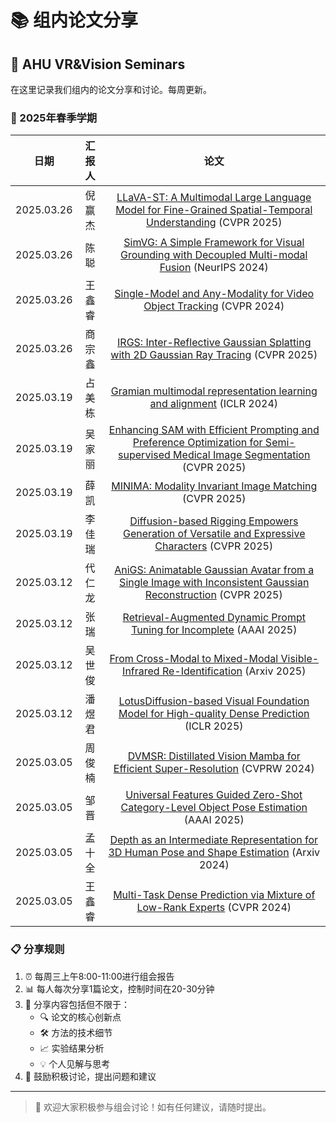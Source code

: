 # 📚 组内论文分享

## 📖 AHU VR&Vision Seminars

在这里记录我们组内的论文分享和讨论。每周更新。

### 🌟 2025年春季学期

| 日期 | 汇报人 |                                                                                 论文                                                                                 |
| :---: |:--------------:|:------------------------------------------------------------------------------------------------------------------------------------------------------------------:|
| 2025.03.26 | 倪赢杰 |            [LLaVA-ST: A Multimodal Large Language Model for Fine-Grained Spatial-Temporal Understanding](https://arxiv.org/abs/2501.08282) (CVPR 2025)             |
| 2025.03.26 | 陈聪 |                [SimVG: A Simple Framework for Visual Grounding with Decoupled Multi-modal Fusion](https://arxiv.org/abs/2409.17531) (NeurIPS 2024)                 |
| 2025.03.26 | 王鑫睿 |                              [Single-Model and Any-Modality for Video Object Tracking](https://arxiv.org/abs/2311.15851) (CVPR 2024)                               |
| 2025.03.26 | 商宗鑫 |                       [IRGS: Inter-Reflective Gaussian Splatting with 2D Gaussian Ray Tracing](https://arxiv.org/abs/2412.15867) (CVPR 2025)                       |
| 2025.03.19 | 占美栋 |                              [Gramian multimodal representation learning and alignment](https://arxiv.org/abs/2412.11959) (ICLR 2024)                              |
| 2025.03.19 | 吴家丽 | [Enhancing SAM with Efficient Prompting and Preference Optimization for Semi-supervised Medical Image Segmentation](https://arxiv.org/abs/2503.04639) (CVPR 2025)  |
| 2025.03.19 | 薛凯 |                                     [MINIMA: Modality Invariant Image Matching](https://arxiv.org/abs/2412.19412) (CVPR 2025)                                      |
| 2025.03.19 | 李佳瑞 |                 [Diffusion-based Rigging Empowers Generation of Versatile and Expressive Characters](https://arxiv.org/abs/2411.17423) (CVPR 2025)                 |
| 2025.03.12 | 代仁龙 |          [AniGS: Animatable Gaussian Avatar from a Single Image with Inconsistent Gaussian Reconstruction](https://arxiv.org/abs/2412.02684) (CVPR 2025)           |
| 2025.03.12 | 张瑞 |                              [Retrieval-Augmented Dynamic Prompt Tuning for Incomplete](https://arxiv.org/abs/2501.01120) (AAAI 2025)                              |
| 2025.03.12 | 吴世俊 |                        [From Cross-Modal to Mixed-Modal Visible-Infrared Re-Identification](https://arxiv.org/abs/2501.13307) (Arxiv 2025)                         |
| 2025.03.12 | 潘煜君 |                   [LotusDiffusion-based Visual Foundation Model for High-quality Dense Prediction](https://arxiv.org/abs/2409.18124) (ICLR 2025)                   |
| 2025.03.05 | 周俊楠 |                          [DVMSR: Distillated Vision Mamba for Efficient Super-Resolution](https://arxiv.org/abs/2405.03008) (CVPRW 2024)                           |
| 2025.03.05 | 邹晋 |                     [Universal Features Guided Zero-Shot Category-Level Object Pose Estimation](https://arxiv.org/abs/2501.02831) (AAAI 2025)                      |
| 2025.03.05 | 孟十全 |                  [Depth as an Intermediate Representation for 3D Human Pose and Shape Estimation](https://arxiv.org/abs/2410.04889) (Arxiv 2024)                   |
| 2025.03.05 | 王鑫睿 |                            [Multi-Task Dense Prediction via Mixture of Low-Rank Experts](https://arxiv.org/abs/2403.17749) (CVPR 2024)                             |


### 📋 分享规则
1. ⏰ 每周三上午8:00-11:00进行组会报告
2. 📊 每人每次分享1篇论文，控制时间在20-30分钟
3. 📝 分享内容包括但不限于：
   - 🔍 论文的核心创新点
   - 🛠️ 方法的技术细节
   - 📈 实验结果分析
   - 💡 个人见解与思考
4. 🤝 鼓励积极讨论，提出问题和建议
---

> 💫 欢迎大家积极参与组会讨论！如有任何建议，请随时提出。
